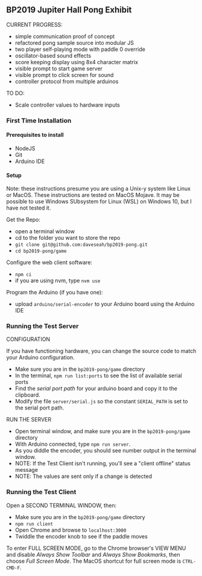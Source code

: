 ## BP2019 Jupiter Hall Pong Exhibit

CURRENT PROGRESS:

- simple communication proof of concept
- refactored pong sample source into modular JS
- two player self-playing mode with paddle 0 override
- oscillator-based sound effects
- score keeping display using 8x4 character matrix
- visible prompt to start game server
- visible prompt to click screen for sound
- controller protocol from multiple arduinos

TO DO:  

- Scale controller values to hardware inputs

### First Time Installation

#### Prerequisites to install

- NodeJS
- Git
- Arduino IDE

#### Setup

Note: these instructions presume you are using a Unix-y system like Linux or MacOS. These instructions are tested on MacOS Mojave. It may be possible to use Windows SUbsystem for Linux (WSL) on Windows 10, but I have not tested it.

Get the Repo:

- open a terminal window
- cd to the folder you want to store the repo
- `git clone git@github.com:daveseah/bp2019-pong.git`
- `cd bp2019-pong/game`

Configure the web client software:

- `npm ci`
- if you are using nvm, type `nvm use`

Program the Arduino (if you have one):

- upload `arduino/serial-encoder` to your Arduino board using the Arduino IDE

### Running the Test Server

CONFIGURATION

If you have functioning hardware, you can change the source code to match your Arduino configuration.

- Make sure you are in the `bp2019-pong/game` directory
- In the terminal, `npm run list:ports` to see the list of available serial ports
- Find the _serial port path_ for your arduino board and copy it to the clipboard.
- Modify the file `server/serial.js` so the constant `SERIAL_PATH` is set to the serial port path.

RUN THE SERVER

- Open terminal window, and make sure you are in the `bp2019-pong/game` directory
- With Arduino connected, type `npm run server`.
- As you diddle the encoder, you should see number output in the terminal window.
- NOTE: If the Test Client isn't running, you'll see a "client offline" status message
- NOTE: The values are sent only if a change is detected

### Running the Test Client

Open a SECOND TERMINAL WINDOW, then:

- Make sure you are in the `bp2019-pong/game` directory
- `npm run client`
- Open Chrome and browse to `localhost:3000`
- Twiddle the encoder knob to see if the paddle moves

To enter FULL SCREEN MODE, go to the Chrome browser's VIEW MENU and disable _Always Show Toolbar_ and _Always Show Bookmarks_, then choose _Full Screen Mode_.
The MacOS shortcut for full screen mode is `CTRL-CMD-F`.
